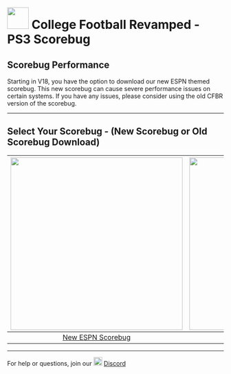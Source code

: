 # <img width="50" src="https://media.playstation.com/is/image/SCEA/playstation-store-bag-spotlight-01-us-12jun17?$native_t$"> College Football Revamped - PS3 Scorebug

## Scorebug Performance
Starting in V18, you have the option to download our new ESPN themed scorebug. This new scorebug can cause severe performance issues on certain systems. If you have any issues, please consider using the old CFBR version of the scorebug.

---------

## Select Your Scorebug - (New Scorebug or Old Scorebug Download)
| <a href="https://github.com/cfbrevamped/CFBR-Easy-Installer/blob/master/PC/digital/buttons-sb.md"><img width="400" src="https://github.com/cfbrevamped/CFBR-Easy-Installer/blob/master/assets/images/ESPN.png"></a>  | <a href="https://github.com/cfbrevamped/CFBR-Easy-Installer/blob/master/PC/digital/buttons.md"><img width="400" src="https://github.com/cfbrevamped/CFBR-Easy-Installer/blob/master/assets/images/CFBR.png">
|:---:|:---:|
| [New ESPN Scorebug](https://github.com/cfbrevamped/CFBR-Easy-Installer/blob/master/PC/digital/buttons-sb.md) | [Old CFBR Scorebug](https://github.com/cfbrevamped/CFBR-Easy-Installer/blob/master/PC/digital/buttons.md) |

---------
For help or questions, join our <img width="20" src="https://logo-logos.com/wp-content/uploads/2018/03/Discord_icon.png"> [Discord](https://discord.com/invite/cfbr)

